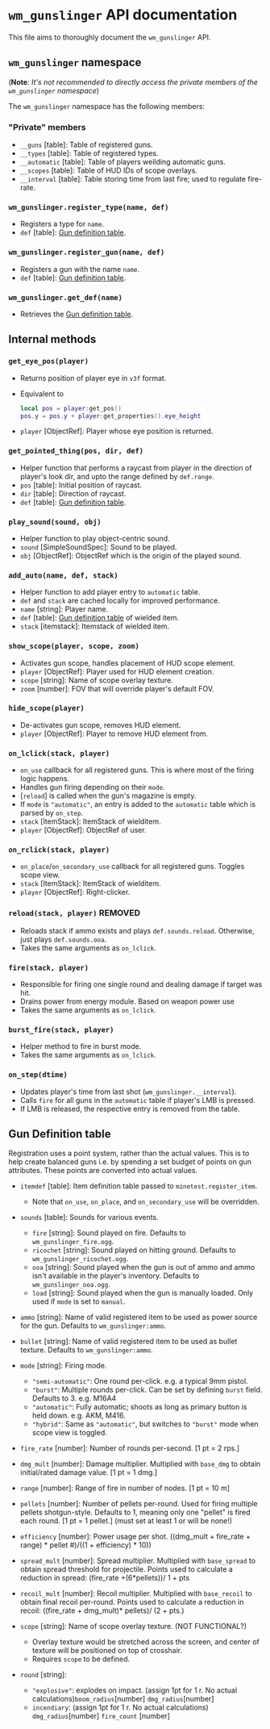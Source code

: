 # `wm_gunslinger` API documentation

This file aims to thoroughly document the `wm_gunslinger` API.

## `wm_gunslinger` namespace

(**Note**: _It's not recommended to directly access the private members of the `wm_gunslinger` namespace_)

The `wm_gunslinger` namespace has the following members:

### "Private" members

- `__guns` [table]: Table of registered guns.
- `__types` [table]: Table of registered types.
- `__automatic` [table]: Table of players weilding automatic guns.
- `__scopes` [table]: Table of HUD IDs of scope overlays.
- `__interval` [table]: Table storing time from last fire; used to regulate fire-rate.

### `wm_gunslinger.register_type(name, def)`

- Registers a type for `name`.
- `def` [table]: [Gun definition table](#gun-definition-table).

### `wm_gunslinger.register_gun(name, def)`

- Registers a gun with the name `name`.
- `def` [table]: [Gun definition table](#gun-definition-table).

### `wm_gunslinger.get_def(name)`

- Retrieves the [Gun definition table](#gun-definition-table).

## Internal methods

### `get_eye_pos(player)`

- Returns position of player eye in `v3f` format.
- Equivalent to

  ```lua
  local pos = player:get_pos()
  pos.y = pos.y + player:get_properties().eye_height
  ```

- `player` [ObjectRef]: Player whose eye position is returned.

### `get_pointed_thing(pos, dir, def)`

- Helper function that performs a raycast from player in the direction of player's look dir, and upto the range defined by `def.range`.
- `pos` [table]: Initial position of raycast.
- `dir` [table]: Direction of raycast.
- `def` [table]: [Gun definition table](#gun-definition-table).

### `play_sound(sound, obj)`

- Helper function to play object-centric sound.
- `sound` [SimpleSoundSpec]: Sound to be played.
- `obj` [ObjectRef]: ObjectRef which is the origin of the played sound.

### `add_auto(name, def, stack)`

- Helper function to add player entry to `automatic` table.
- `def` and `stack` are cached locally for improved performance.
- `name` [string]: Player name.
- `def` [table]: [Gun definition table](#gun-definition-table) of wielded item.
- `stack` [itemstack]: Itemstack of wielded item.

### `show_scope(player, scope, zoom)`

- Activates gun scope, handles placement of HUD scope element.
- `player` [ObjectRef]: Player used for HUD element creation.
- `scope` [string]: Name of scope overlay texture.
- `zoom` [number]: FOV that will override player's default FOV.

### `hide_scope(player)`

- De-activates gun scope, removes HUD element.
- `player` [ObjectRef]: Player to remove HUD element from.

### `on_lclick(stack, player)`

- `on_use` callback for all registered guns. This is where most of the firing logic happens.
- Handles gun firing depending on their `mode`.
- [`reload`] is called when the gun's magazine is empty.
- If `mode` is `"automatic"`, an entry is added to the `automatic` table which is parsed by `on_step`.
- `stack` [ItemStack]: ItemStack of wielditem.
- `player` [ObjectRef]: ObjectRef of user.

### `on_rclick(stack, player)`

- `on_place`/`on_secondary_use` callback for all registered guns. Toggles scope view.
- `stack` [ItemStack]: ItemStack of wielditem.
- `player` [ObjectRef]: Right-clicker.

### `reload(stack, player)` REMOVED

- Reloads stack if ammo exists and plays `def.sounds.reload`. Otherwise, just plays `def.sounds.ooa`.
- Takes the same arguments as `on_lclick`.

### `fire(stack, player)`

- Responsible for firing one single round and dealing damage if target was hit.
- Drains power from energy module. Based on weapon power use
- Takes the same arguments as `on_lclick`.

### `burst_fire(stack, player)`

- Helper method to fire in burst mode.
- Takes the same arguments as `on_lclick`.

### `on_step(dtime)`

- Updates player's time from last shot (`wm_gunslinger.__interval`).
- Calls `fire` for all guns in the `automatic` table if player's LMB is pressed.
- If LMB is released, the respective entry is removed from the table.

## Gun Definition table
Registration uses a point system, rather than the actual values. This is to help create balanced guns i.e. by spending a set budget of points on gun attributes.
These points are converted into actual values.

- `itemdef` [table]: Item definition table passed to `minetest.register_item`.
  - Note that `on_use`, `on_place`, and `on_secondary_use` will be overridden.
- `sounds` [table]: Sounds for various events.
  - `fire` [string]: Sound played on fire. Defaults to `wm_gunslinger_fire.ogg`.
  - `ricochet` [string]: Sound played on hitting ground. Defaults to `wm_gunslinger_ricochet.ogg`.
  - `ooa` [string]: Sound played when the gun is out of ammo and ammo isn't available in the player's inventory. Defaults to `wm_gunslinger_ooa.ogg`.
  - `load` [string]: Sound played when the gun is manually loaded. Only used if `mode` is set to `manual`.
- `ammo` [string]: Name of valid registered item to be used as power source for the gun. Defaults to `wm_gunslinger:ammo`.
- `bullet` [string]: Name of valid registered item to be used as bullet texture. Defaults to `wm_gunslinger:ammo`.
- `mode` [string]: Firing mode.
  - `"semi-automatic"`: One round per-click. e.g. a typical 9mm pistol.
  - `"burst"`: Multiple rounds per-click. Can be set by defining `burst` field. Defaults to 3. e.g. M16A4
  - `"automatic"`: Fully automatic; shoots as long as primary button is held down. e.g. AKM, M416.
  - `"hybrid"`: Same as `"automatic"`, but switches to `"burst"` mode when scope view is toggled.  
- `fire_rate` [number]: Number of rounds per-second. [1 pt = 2 rps.]
- `dmg_mult` [number]: Damage multiplier. Multiplied with `base_dmg` to obtain initial/rated damage value. [1 pt = 1 dmg.]
- `range` [number]: Range of fire in number of nodes. [1 pt = 10 m]
- `pellets` [number]: Number of pellets per-round. Used for firing multiple pellets shotgun-style. Defaults to 1, meaning only one "pellet" is fired each round. [1 pt = 1 pellet.] (must set at least 1 or will be none!)
- `efficiency` [number]: Power usage per shot. ((dmg_mult + fire_rate + range) * pellet #)/((1 + efficiency) * 10))
- `spread_mult` [number]: Spread multiplier. Multiplied with `base_spread` to obtain spread threshold for projectile. Points used to calculate a reduction in spread: (fire_rate +(6*pellets))/ 1 + pts
- `recoil_mult` [number]: Recoil multiplier. Multiplied with `base_recoil` to obtain final recoil per-round. Points used to calculate a reduction in recoil: ((fire_rate + dmg_mult)* pellets)/ (2 + pts.)

- `scope` [string]: Name of scope overlay texture. (NOT FUNCTIONAL?)
  - Overlay texture would be stretched across the screen, and center of texture will be positioned on top of crosshair.
  - Requires `scope` to be defined.

- `round` [string]:
  - `"explosive"`: explodes on impact. (assign 1pt for 1 r. No actual calculations)`boom_radius`[number]  `dmg_radius`[number]
  - `incendiary`: (assign 1pt for 1 r. No actual calculations) `dmg_radius`[number] `fire_count` [number]
